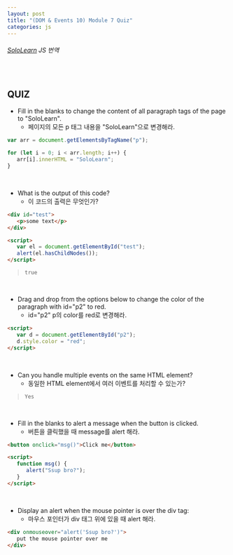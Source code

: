 ```yaml
---
layout: post
title: "(DOM & Events 10) Module 7 Quiz"
categories: js
---
```


###### [SoloLearn](https://www.sololearn.com/) JS 번역

<br>

## QUIZ

- Fill in the blanks to change the content of all paragraph tags of the page to "SoloLearn".
  - 페이지의 모든 p 태그 내용을 "SoloLearn"으로 변경해라.

```js
var arr = document.getElementsByTagName("p");

for (let i = 0; i < arr.length; i++) {
   arr[i].innerHTML = "SoloLearn";
}
```

<br>

- What is the output of this code?
  - 이 코드의 출력은 무엇인가?

```html
<div id="test">
   <p>some text</p>
</div>

<script>
   var el = document.getElementById("test");
   alert(el.hasChildNodes());
</script>
```

> `true`

<br>

- Drag and drop from the options below to change the color of the paragraph with id="p2" to red.
  - id="p2" p의 color를 red로 변경해라.

```html
<script>
   var d = document.getElementById("p2");
   d.style.color = "red";
</script>
```

<br>

- Can you handle multiple events on the same HTML element?
  - 동일한 HTML element에서 여러 이벤트를 처리할 수 있는가?

> `Yes`

<br>

- Fill in the blanks to alert a message when the button is clicked.
  - 버튼을 클릭했을 때 message를 alert 해라.

```html
<button onclick="msg()">Click me</button>

<script>
   function msg() {
      alert("Ssup bro?");
   }
</script>
```

<br>

- Display an alert when the mouse pointer is over the div tag:
  - 마우스 포인터가 div 태그 위에 있을 때 alert 해라.

```html
<div onmouseover="alert('Ssup bro?')">
   put the mouse pointer over me
</div>
```

<br>